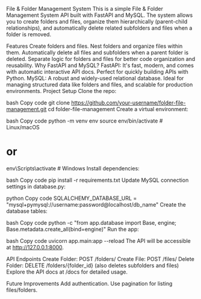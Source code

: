 File & Folder Management System
This is a simple File & Folder Management System API built with FastAPI and MySQL. The system allows you to create folders and files, organize them hierarchically (parent-child relationships), and automatically delete related subfolders and files when a folder is removed.

Features
Create folders and files.
Nest folders and organize files within them.
Automatically delete all files and subfolders when a parent folder is deleted.
Separate logic for folders and files for better code organization and reusability.
Why FastAPI and MySQL?
FastAPI: It's fast, modern, and comes with automatic interactive API docs. Perfect for quickly building APIs with Python.
MySQL: A robust and widely-used relational database. Ideal for managing structured data like folders and files, and scalable for production environments.
Project Setup
Clone the repo:

bash
Copy code
git clone https://github.com/your-username/folder-file-management.git
cd folder-file-management
Create a virtual environment:

bash
Copy code
python -m venv env
source env/bin/activate  # Linux/macOS
# or
env\Scripts\activate  # Windows
Install dependencies:

bash
Copy code
pip install -r requirements.txt
Update MySQL connection settings in database.py:

python
Copy code
SQLALCHEMY_DATABASE_URL = "mysql+pymysql://username:password@localhost/db_name"
Create the database tables:

bash
Copy code
python -c "from app.database import Base, engine; Base.metadata.create_all(bind=engine)"
Run the app:

bash
Copy code
uvicorn app.main:app --reload
The API will be accessible at http://127.0.0.1:8000.

API Endpoints
Create Folder: POST /folders/
Create File: POST /files/
Delete Folder: DELETE /folders/{folder_id} (also deletes subfolders and files)
Explore the API docs at /docs for detailed usage.

Future Improvements
Add authentication.
Use pagination for listing files/folders.
